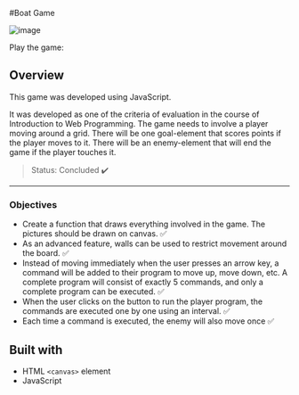 #Boat Game

![image](https://github.com/lucaso-silva/boatGame/assets/97140968/cc160a4e-84fe-4040-b95b-08497d919026)

Play the game: 

## Overview
This game was developed using JavaScript. 

It was developed as one of the criteria of evaluation in the course of Introduction to Web Programming. The game needs to involve a player moving around a grid. There will be one goal-element that scores points if the player moves to it. There will be an enemy-element that will end the game if the player touches it.

> Status: Concluded ✔️

---

### Objectives
- Create a function that draws everything involved in the game. The pictures should be drawn on canvas. ✅
- As an advanced feature, walls can be used to restrict movement around the board. ✅
- Instead of moving immediately when the user presses an arrow key, a command will be added to their program to move up, move down, etc. A complete program will consist of exactly 5 commands, and only a complete program can be executed. ✅
- When the user clicks on the button to run the player program, the commands are executed one by one using an interval. ✅
- Each time a command is executed, the enemy will also move once ✅


## Built with
- HTML ``<canvas>`` element
- JavaScript
